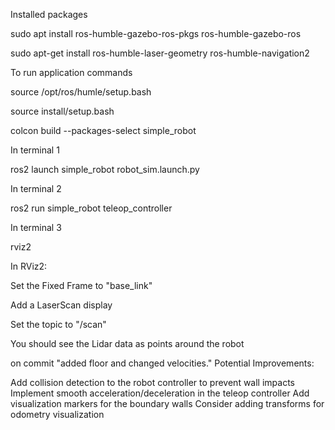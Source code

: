Installed packages

sudo apt install ros-humble-gazebo-ros-pkgs ros-humble-gazebo-ros

sudo apt-get install ros-humble-laser-geometry ros-humble-navigation2

To run application commands

source /opt/ros/humle/setup.bash

source install/setup.bash

colcon build --packages-select simple_robot

In terminal 1

ros2 launch simple_robot robot_sim.launch.py

In terminal 2 

ros2 run simple_robot teleop_controller

In terminal 3 

rviz2

In RViz2:

Set the Fixed Frame to "base_link"

Add a LaserScan display

Set the topic to "/scan"

You should see the Lidar data as points around the robot


on commit "added floor and changed velocities."
Potential Improvements:

Add collision detection to the robot controller to prevent wall impacts
Implement smooth acceleration/deceleration in the teleop controller
Add visualization markers for the boundary walls
Consider adding transforms for odometry visualization